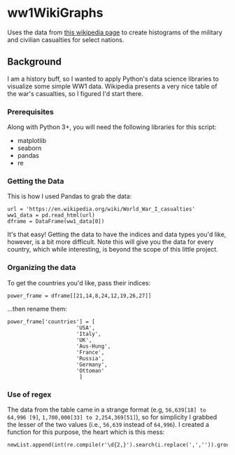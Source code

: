 # ww1WikiGraphs

Uses the data from [this wikipedia page](https://en.wikipedia.org/wiki/World_War_I_casualties) to create histograms 
of the military and civilian casualties for select nations.

## Background
I am a history buff, so I wanted to apply Python's data science libraries to visualize some simple WW1 data.
Wikipedia presents a very nice table of the war's casualties, so I figured I'd start there.

### Prerequisites
Along with Python 3+, you will need the following libraries for this script:
* matplotlib
* seaborn
* pandas
* re

### Getting the Data
This is how I used Pandas to grab the data: 

```
url = 'https://en.wikipedia.org/wiki/World_War_I_casualties'
ww1_data = pd.read_html(url)
dframe = DataFrame(ww1_data[0])
```

It's that easy! Getting the data to have the indices and data types you'd like, however, is a bit more difficult. Note this will give you
the data for every country, which while interesting, is beyond the scope of this little project.

### Organizing the data
To get the countries you'd like, pass their indices:
```
power_frame = dframe[[21,14,8,24,12,19,26,27]]
```

...then rename them:
```
power_frame['countries'] = [
                      'USA',
                      'Italy',
                      'UK',
                      'Aus-Hung',
                      'France',
                      'Russia',
                      'Germany',
                      'Ottoman'
                       ]
```


### Use of regex
The data from the table came in a strange format (e.g, ```56,639[18] to 64,996 [9]```, ```1,700,000[33] to
2,254,369[51]```), so for simplicity I grabbed the lesser of the two values (i.e., ```56,639``` instead of ```64,996```).
I created a function for this purpose, the heart which is this mess:
```
newList.append(int(re.compile(r'\d{2,}').search(i.replace(',','')).group()))
```
